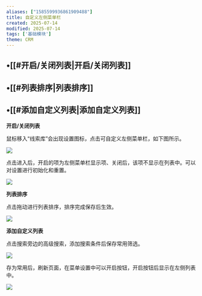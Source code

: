 ```yaml
---
aliases: ["1585599936861909488"]
title: 自定义左侧菜单栏
created: 2025-07-14
modified: 2025-07-14
tags: ['基础模块']
theme: CRM
---
```


## •[[#开启/关闭列表|开启/关闭列表]]

## •[[#列表排序|列表排序]]

## •[[#添加自定义列表|添加自定义列表]]

**开启/关闭列表**

鼠标移入“线索库”会出现设置图标，点击可自定义左侧菜单栏，如下图所示。

![](280b06f7a5a2a4967205dd7ebeb57c66.jpg)

点击进入后，开启的项为左侧菜单栏显示项、关闭后，该项不显示在列表中。可以对设置进行初始化和重置。

![](7d8805a0a68ba9b2723193f32f93071d.jpg)

**列表排序**

点击拖动进行列表排序，排序完成保存后生效。

![](9a7aba62e7d67230257eafc4dc5962f8.jpg)

**添加自定义列表**

点击搜索旁边的高级搜索，添加搜索条件后保存常用筛选。

![](34134907a76496a2e966df5fe9dcb046.jpg)

存为常用后，刷新页面，在菜单设置中可以开启按钮，开启按钮后显示在左侧列表中。

![](c0e7ed047fa258ae04eac361b8be6b27.jpg)